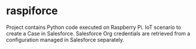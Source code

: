 # raspiforce
Project contains Python code executed on Raspberry Pi.
IoT scenario to create a Case in Salesforce.
Salesforce Org credentials are retrieved from a configuration managed in Salesforce separately.
